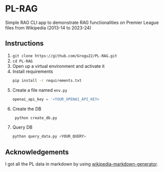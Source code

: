 # PL-RAG
Simple RAG CLI app to demonstrate RAG functionalities on Premier League files from Wikipedia (2013-14 to 2023-24)

## Instructions
1.  `git clone https://github.com/Grogu22/PL-RAG.git`
2.  `cd PL-RAG`
3. Open up a virtual environment and activate it
4. Install requirements
   ```bash
   pip install -r requirements.txt
   ```
5. Create a file named `env.py`
   ```python
   openai_api_key = '<YOUR_OPENAI_API_KEY>
   ```
6. Create the DB
   ```python
    python create_db.py
   ```
7. Query DB
   ```python
   python query_data.py <YOUR_QUERY>
   ```

## Acknowledgements
I got all the PL data in markdown by using [wikipedia-markdown-generator](https://github.com/erictherobot/wikipedia-markdown-generator).
